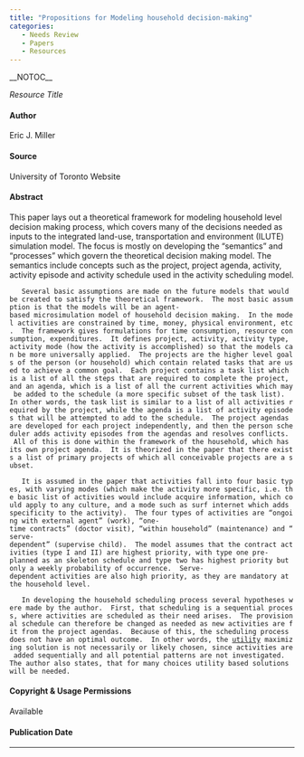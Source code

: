 ```yaml
---
title: "Propositions for Modeling household decision-making"
categories:
   - Needs Review
   - Papers
   - Resources
---
```


\_\_NOTOC\_\_

*Resource Title*

#### Author

Eric J. Miller

#### Source

University of Toronto Website

#### Abstract

This paper lays out a theoretical framework for modeling household level decision making process, which covers many of the decisions needed as inputs to the integrated land-use, transportation and environment (ILUTE) simulation model. The focus is mostly on developing the “semantics” and “processes” which govern the theoretical decision making model. The semantics include concepts such as the project, project agenda, activity, activity episode and activity schedule used in the activity scheduling model.

`   Several basic assumptions are made on the future models that would be created to satisfy the theoretical framework.  The most basic assumption is that the models will be an agent-based microsimulation model of household decision making.  In the model activities are constrained by time, money, physical environment, etc.  The framework gives formulations for time consumption, resource consumption, expenditures.  It defines project, activity, activity type, activity mode (how the activity is accomplished) so that the models can be more universally applied.  The projects are the higher level goals of the person (or household) which contain related tasks that are used to achieve a common goal.  Each project contains a task list which is a list of all the steps that are required to complete the project, and an agenda, which is a list of all the current activities which may be added to the schedule (a more specific subset of the task list).  In other words, the task list is similar to a list of all activities required by the project, while the agenda is a list of activity episodes that will be attempted to add to the schedule.  The project agendas are developed for each project independently, and then the person scheduler adds activity episodes from the agendas and resolves conflicts.  All of this is done within the framework of the household, which has its own project agenda.  It is theorized in the paper that there exists a list of primary projects of which all conceivable projects are a subset.`\
`   `\
`   It is assumed in the paper that activities fall into four basic types, with varying modes (which make the activity more specific, i.e. the basic list of activities would include acquire information, which could apply to any culture, and a mode such as surf internet which adds specificity to the activity).  The four types of activities are “ongoing with external agent” (work), “one-time contracts” (doctor visit), “within household” (maintenance) and “serve-dependent” (supervise child).  The model assumes that the contract activities (type I and II) are highest priority, with type one pre-planned as an skeleton schedule and type two has highest priority but only a weekly probability of occurrence.  Serve-dependent activities are also high priority, as they are mandatory at the household level.`

`   In developing the household scheduling process several hypotheses were made by the author.  First, that scheduling is a sequential process, where activities are scheduled as their need arises.  The provisional schedule can therefore be changed as needed as new activities are fit from the project agendas.  Because of this, the scheduling process does not have an optimal outcome.  In other words, the `[`utility`](utility)` maximizing solution is not necessarily or likely chosen, since activities are added sequentially and all potential patterns are not investigated.  The author also states, that for many choices utility based solutions will be needed.`

#### Copyright & Usage Permissions

Available

#### Publication Date

------------------------------------------------------------------------

